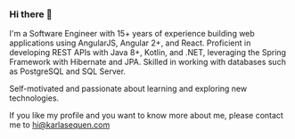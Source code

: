 ### Hi there 👋


I'm a Software Engineer with 15+ years of experience building web applications using AngularJS, Angular 2+, and React. Proficient in developing REST APIs with Java 8+, Kotlin, and .NET, leveraging the Spring Framework with Hibernate and JPA. Skilled in working with databases such as PostgreSQL and SQL Server.

Self-motivated and passionate about learning and exploring new technologies.

If you like my profile and you want to know more about me, please contact me to hi@karlasequen.com


<!--
**karlitasg7/karlitasg7** is a ✨ _special_ ✨ repository because its `README.md` (this file) appears on your GitHub profile.

Here are some ideas to get you started:

- 🔭 I’m currently working on ...
- 🌱 I’m currently learning ...
- 👯 I’m looking to collaborate on ...
- 🤔 I’m looking for help with ...
- 💬 Ask me about ...
- 📫 How to reach me: ...
- 😄 Pronouns: ...
- ⚡ Fun fact: ...
-->
